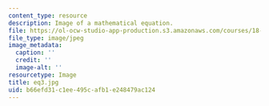 ```yaml
---
content_type: resource
description: Image of a mathematical equation.
file: https://ol-ocw-studio-app-production.s3.amazonaws.com/courses/18-152-introduction-to-partial-differential-equations-fall-2005/b66efd31c1ee495cafb1e248479ac124_eq3.jpg
file_type: image/jpeg
image_metadata:
  caption: ''
  credit: ''
  image-alt: ''
resourcetype: Image
title: eq3.jpg
uid: b66efd31-c1ee-495c-afb1-e248479ac124
---
```

